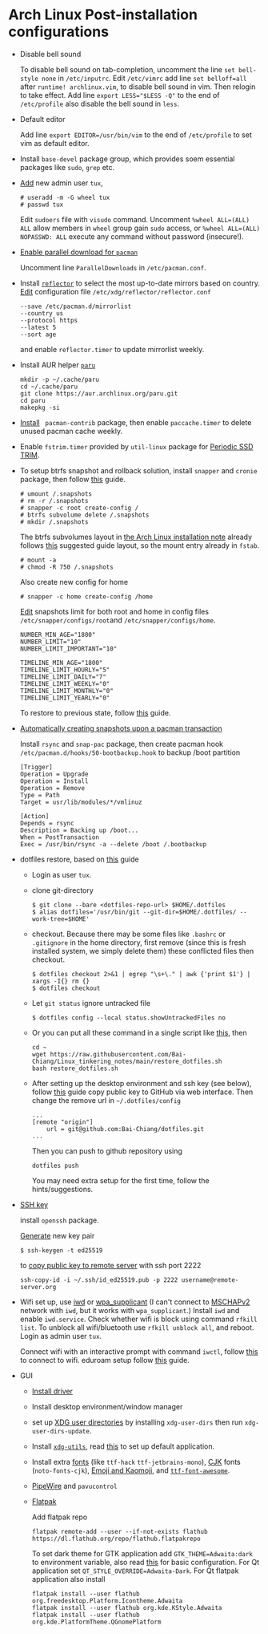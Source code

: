 # Arch Linux Post-installation configurations

- Disable bell sound

  To disable bell sound on tab-completion, uncomment the line `set bell-style none` in `/etc/inputrc`.
  Edit `/etc/vimrc` add line `set belloff=all` after `runtime! archlinux.vim`, to disable bell sound in vim.
  Then relogin to take effect.
  Add line `export LESS="$LESS -Q"` to the end of `/etc/profile` also disable the bell sound in `less`.
 
- Default editor

  Add line `export EDITOR=/usr/bin/vim` to the end of `/etc/profile` to set vim as default editor.
  
- Install `base-devel` package group, which provides soem essential packages like `sudo`, `grep` etc.
  
- [Add](https://wiki.archlinux.org/title/Users_and_groups#Example_adding_a_user) new admin user `tux`,
  ```
  # useradd -m -G wheel tux
  # passwd tux
  ```
  Edit `sudoers` file with `visudo` command.
  Uncomment `%wheel ALL=(ALL) ALL` allow members in `wheel` group gain `sudo` access,
  or `%wheel ALL=(ALL) NOPASSWD: ALL` execute any command without password (insecure!).
  
- [Enable parallel download for `pacman`](https://wiki.archlinux.org/title/Pacman#Enabling_parallel_downloads)
  
  Uncomment line `ParallelDownloads` in `/etc/pacman.conf`.
  
- Install [`reflector`](https://wiki.archlinux.org/title/reflector) to select the most up-to-date mirrors based on country.
  [Edit](https://wiki.archlinux.org/title/reflector#systemd_service) configuration file `/etc/xdg/reflector/reflector.conf`
  ```
  --save /etc/pacman.d/mirrorlist
  --country us
  --protocol https
  --latest 5
  --sort age
  ```
  and enable `reflector.timer` to update mirrorlist weekly.
  
- Install AUR helper [`paru`](https://github.com/morganamilo/paru)
  ```
  mkdir -p ~/.cache/paru
  cd ~/.cache/paru
  git clone https://aur.archlinux.org/paru.git
  cd paru
  makepkg -si
  ```
  
- [Install](https://wiki.archlinux.org/title/Pacman#Cleaning_the_package_cache) ` pacman-contrib` package,
  then enable `paccache.timer` to delete unused pacman cache weekly.

- Enable `fstrim.timer` provided by `util-linux` package for [Periodic SSD TRIM](https://wiki.archlinux.org/title/Solid_state_drive#Periodic_TRIM).

- To setup btrfs snapshot and rollback solution, install `snapper` and `cronie` package,
  then follow [this](https://wiki.archlinux.org/title/snapper#Configuration_of_snapper_and_mount_point) guide.
  ```
  # umount /.snapshots
  # rm -r /.snapshots
  # snapper -c root create-config /
  # btrfs subvolume delete /.snapshots
  # mkdir /.snapshots
  ```
  The btrfs subvolumes layout in [the Arch Linux installation note](https://github.com/Bai-Chiang/Linux_tinkering_notes/blob/main/Arch_Linux_installation.md)
  already follows [this](https://wiki.archlinux.org/title/snapper#Suggested_filesystem_layout) suggested guide layout, so the mount entry already in `fstab`.
  ```
  # mount -a
  # chmod -R 750 /.snapshots
  ```
  Also create new config for home
  ```
  # snapper -c home create-config /home
  ```
  [Edit](https://wiki.archlinux.org/title/snapper#Set_snapshot_limits) snapshots limit for both root and home in config files
  `/etc/snapper/configs/root`and `/etc/snapper/configs/home`.
  ```
  NUMBER_MIN_AGE="1800"
  NUMBER_LIMIT="10"
  NUMBER_LIMIT_IMPORTANT="10"
  
  TIMELINE_MIN_AGE="1800"
  TIMELINE_LIMIT_HOURLY="5"
  TIMELINE_LIMIT_DAILY="7"
  TIMELINE_LIMIT_WEEKLY="0"
  TIMELINE_LIMIT_MONTHLY="0"
  TIMELINE_LIMIT_YEARLY="0"
  ```
  To restore to previous state, follow [this](https://wiki.archlinux.org/title/snapper#Restoring_/_to_its_previous_snapshot) guide.

- [Automatically creating snapshots upon a pacman transaction](https://wiki.archlinux.org/title/snapper#Wrapping_pacman_transactions_in_snapshots)

  Install `rsync` and `snap-pac` package, then create pacman hook `/etc/pacman.d/hooks/50-bootbackup.hook` to backup /boot partition
  ```
  [Trigger]
  Operation = Upgrade
  Operation = Install
  Operation = Remove
  Type = Path
  Target = usr/lib/modules/*/vmlinuz

  [Action]
  Depends = rsync
  Description = Backing up /boot...
  When = PostTransaction
  Exec = /usr/bin/rsync -a --delete /boot /.bootbackup
  ```
 
- dotfiles restore, based on [this](https://antelo.medium.com/how-to-manage-your-dotfiles-with-git-f7aeed8adf8b) guide

  - Login as user `tux`.
  
  - clone git-directory
    ```
    $ git clone --bare <dotfiles-repo-url> $HOME/.dotfiles
    $ alias dotfiles='/usr/bin/git --git-dir=$HOME/.dotfiles/ --work-tree=$HOME'
    ```
  - checkout. Because there may be some files like `.bashrc` or `.gitignore` in the home directory,
    first remove (since this is fresh installed system, we simply delete them) these conflicted files then checkout.
    ```
    $ dotfiles checkout 2>&1 | egrep "\s+\." | awk {'print $1'} | xargs -I{} rm {}
    $ dotfiles checkout
    ```
  - Let `git status` ignore untracked file  
    ```
    $ dotfiles config --local status.showUntrackedFiles no
    ```
  - Or you can put all these command in a single script like [this](https://github.com/Bai-Chiang/Linux_tinkering_notes/blob/main/restore_dotfiles.sh), then
    ```
    cd ~
    wget https://raw.githubusercontent.com/Bai-Chiang/Linux_tinkering_notes/main/restore_dotfiles.sh
    bash restore_dotfiles.sh
    ```
  - After setting up the desktop environment and ssh key (see below),
    follow [this](https://docs.github.com/en/authentication/connecting-to-github-with-ssh/adding-a-new-ssh-key-to-your-github-account) guide copy public key to GitHub via web interface.
    Then change the remove url in `~/.dotfiles/config`
    ```
    ...
    [remote "origin"]
        url = git@github.com:Bai-Chiang/dotfiles.git
    ...
    ```
    Then you can push to github repository using 
    ```
    dotfiles push
    ```
    You may need extra setup for the first time, follow the hints/suggestions.
  
- [SSH key](https://wiki.archlinux.org/title/SSH_keys)

  install `openssh` package.

  [Generate](https://wiki.archlinux.org/title/SSH_keys#Ed25519) new key pair
  ```
  $ ssh-keygen -t ed25519
  ```
  to [copy public key to remote server](https://wiki.archlinux.org/title/SSH_keys#Copying_the_public_key_to_the_remote_server) with ssh port 2222
  ```
  ssh-copy-id -i ~/.ssh/id_ed25519.pub -p 2222 username@remote-server.org
  ```
  
- Wifi set up, use [iwd](https://wiki.archlinux.org/title/Iwd) or [wpa_supplicant](https://wiki.archlinux.org/title/Wpa_supplicant#At_boot_(systemd))
  (I can't connect to [MSCHAPv2](https://wiki.archlinux.org/title/Iwd#EAP-PEAP) network with `iwd`, but it works with `wpa_supplicant`.) 
  Install `iwd` and enable `iwd.service`. Check whether wifi is block using command `rfkill list`. To unblock all wifi/bluetooth use `rfkill unblock all`, and reboot.
  Login as admin user `tux`.
  
  Connect wifi with an interactive prompt with command `iwctl`, follow [this](https://wiki.archlinux.org/title/Iwd#iwctl) to connect to wifi. eduroam setup follow [this](https://wiki.archlinux.org/title/Iwd#EAP-PEAP) guide.
  
- GUI
  - [Install driver](https://wiki.archlinux.org/title/Xorg#Driver_installation)
  - Install desktop environment/window manager
  - set up [XDG user directories](https://wiki.archlinux.org/title/XDG_user_directories) by installing `xdg-user-dirs` then run `xdg-user-dirs-update`.
  - Install [`xdg-utils`](https://wiki.archlinux.org/title/Xdg-utils), read [this](https://wiki.archlinux.org/title/Xdg-utils#xdg-settings) to set up default application.
  - Install extra [fonts](https://wiki.archlinux.org/title/Fonts) (like `ttf-hack` `ttf-jetbrains-mono`), [CJK](https://wiki.archlinux.org/title/Fonts#Pan-CJK) fonts (`noto-fonts-cjk`), [Emoji and Kaomoji](https://wiki.archlinux.org/title/Fonts#Emoji_and_symbols), and [`ttf-font-awesome`](https://archlinux.org/packages/community/any/ttf-font-awesome/).
  - [PipeWire](https://wiki.archlinux.org/title/PipeWire) and `pavucontrol`
  - [Flatpak](https://wiki.archlinux.org/title/Flatpak#Update_a_runtime_or_application)
    
    Add flatpak repo
    ```
    flatpak remote-add --user --if-not-exists flathub https://dl.flathub.org/repo/flathub.flatpakrepo
    ```
    To set dark theme for GTK application add `GTK_THEME=Adwaita:dark` to environment variable, also read [this](https://wiki.archlinux.org/title/GTK#Basic_theme_configuration) for basic configuration.
    For Qt application set `QT_STYLE_OVERRIDE=Adwaita-Dark`.
    For Qt flatpak application also install
    ```
    flatpak install --user flathub org.freedesktop.Platform.Icontheme.Adwaita
    flatpak install --user flathub org.kde.KStyle.Adwaita
    flatpak install --user flathub org.kde.PlatformTheme.QGnomePlatform
    ```
